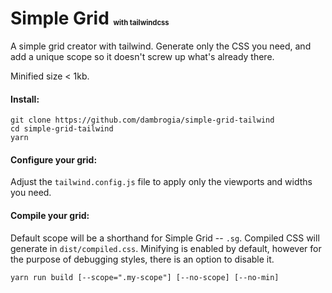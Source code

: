 # Simple Grid <sub><sup><sub><sup><sub>with tailwindcss</sub></sup></sub></sup></sub>

A simple grid creator with tailwind. Generate only the CSS you need, and add a unique scope so it doesn't screw up what's already there.

Minified size < 1kb.

#### Install:

    git clone https://github.com/dambrogia/simple-grid-tailwind
    cd simple-grid-tailwind
    yarn

#### Configure your grid:

Adjust the `tailwind.config.js` file to apply only the viewports and widths you need.

#### Compile your grid:

Default scope will be a shorthand for Simple Grid -- `.sg`. Compiled CSS will generate in `dist/compiled.css`. Minifying is enabled by default, however for the purpose of debugging styles, there is an option to disable it.

    yarn run build [--scope=".my-scope"] [--no-scope] [--no-min]


